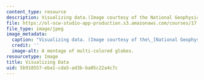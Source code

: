 ```yaml
---
content_type: resource
description: Visualizing data.(Image courtesy of the National Geophysical Data Center.)
file: https://ol-ocw-studio-app-production.s3.amazonaws.com/courses/17-914-international-politics-in-the-new-century-via-simulation-interactive-gaming-and-edutainment-january-iap-2005/5b918557eba1cda5ad3bba05c22a4c7c_17-914iap05.jpg
file_type: image/jpeg
image_metadata:
  caption: "Visualizing data. (Image courtesy of the\_[National Geophysical Data Center](http://www.ngdc.noaa.gov/).)"
  credit: ''
  image-alt: A montage of multi-colored globes.
resourcetype: Image
title: Visualizing Data
uid: 5b918557-eba1-cda5-ad3b-ba05c22a4c7c
---
```

